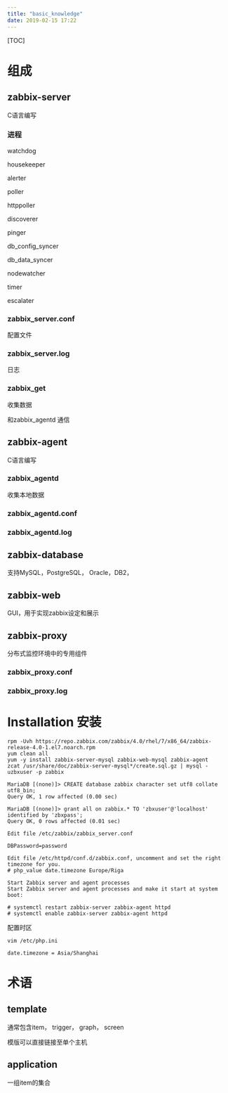 ```yaml
---
title: "basic_knowledge"
date: 2019-02-15 17:22
---
```



[TOC]



# 组成

## zabbix-server

C语言编写



### 进程

watchdog

housekeeper

alerter

poller

httppoller

discoverer

pinger

db_config_syncer

db_data_syncer

nodewatcher

timer

escalater





### zabbix_server.conf

配置文件

### zabbix_server.log 

日志

### zabbix_get

收集数据

和zabbix_agentd 通信



## zabbix-agent

C语言编写



### zabbix_agentd

收集本地数据



### zabbix_agentd.conf



### zabbix_agentd.log





## zabbix-database

支持MySQL，PostgreSQL， Oracle，DB2， 



## zabbix-web

GUI，用于实现zabbix设定和展示



## zabbix-proxy

分布式监控环境中的专用组件



### zabbix_proxy.conf



### zabbix_proxy.log



# Installation 安装



```
rpm -Uvh https://repo.zabbix.com/zabbix/4.0/rhel/7/x86_64/zabbix-release-4.0-1.el7.noarch.rpm
yum clean all
yum -y install zabbix-server-mysql zabbix-web-mysql zabbix-agent
zcat /usr/share/doc/zabbix-server-mysql*/create.sql.gz | mysql -uzbxuser -p zabbix
```



```
MariaDB [(none)]> CREATE database zabbix character set utf8 collate utf8_bin;
Query OK, 1 row affected (0.00 sec)

MariaDB [(none)]> grant all on zabbix.* TO 'zbxuser'@'localhost' identified by 'zbxpass';
Query OK, 0 rows affected (0.01 sec)
```



```
Edit file /etc/zabbix/zabbix_server.conf

DBPassword=password
```

```
Edit file /etc/httpd/conf.d/zabbix.conf, uncomment and set the right timezone for you.
# php_value date.timezone Europe/Riga
```



```
Start Zabbix server and agent processes
Start Zabbix server and agent processes and make it start at system boot:

# systemctl restart zabbix-server zabbix-agent httpd
# systemctl enable zabbix-server zabbix-agent httpd
```



配置时区

```
vim /etc/php.ini

date.timezone = Asia/Shanghai
```





# 术语

## template

通常包含item， trigger， graph， screen

模版可以直接链接至单个主机



## application

一组item的集合

